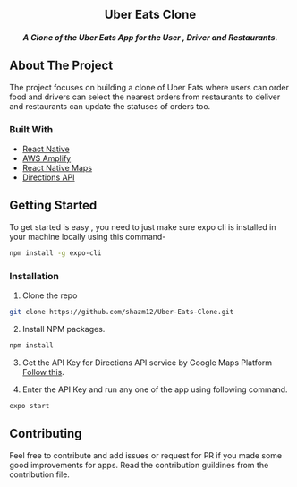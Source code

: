 


<h2 align="center">Uber Eats Clone</h2>  
<h5 align="center">A Clone of the Uber Eats App for the User , Driver and Restaurants.</h5>


## About The Project
The project focuses on building a clone of Uber Eats where users can order food and drivers can select
the nearest orders from restaurants to deliver and restaurants can update the statuses of orders too.

### Built With

* [React Native](https://reactnative.dev/)
* [AWS Amplify](https://aws.amazon.com/amplify/)
* [React Native Maps](https://www.npmjs.com/package/react-native-maps)
* [Directions API](https://developers.google.com/maps/documentation/directions/overview)


## Getting Started

To get started is easy , you need to just make sure expo cli is installed in your machine locally 
using this command-

```sh
npm install -g expo-cli
```
### Installation

1. Clone the repo
```sh
git clone https://github.com/shazm12/Uber-Eats-Clone.git
```

2. Install NPM packages.
```sh
npm install
```

3. Get the API Key for Directions API service by Google Maps Platform [Follow this](https://developers.google.com/maps/documentation/directions/start#:~:text=Go%20to%20the%20Google%20Maps%20Platform%20%3E%20Credentials%20page.&text=On%20the%20Credentials%20page%2C%20click,Click%20Close.).

4. Enter the API Key and run any one of the app using following command.
```sh
expo start
```
## Contributing

Feel free to contribute and add issues or request for PR if you made some good improvements for apps.
Read the contribution guildines from the contribution file.
